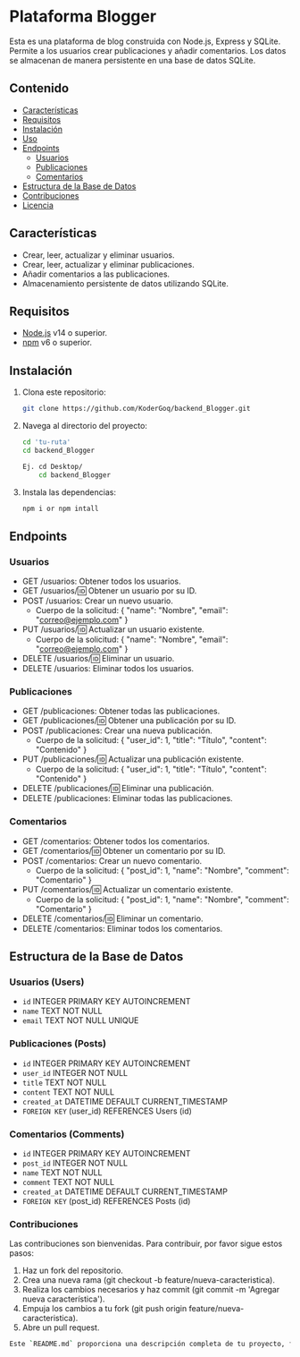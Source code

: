 # Plataforma Blogger

Esta es una plataforma de blog construida con Node.js, Express y SQLite. Permite a los usuarios crear publicaciones y añadir comentarios. Los datos se almacenan de manera persistente en una base de datos SQLite.

## Contenido

- [Características](#características)
- [Requisitos](#requisitos)
- [Instalación](#instalación)
- [Uso](#uso)
- [Endpoints](#endpoints)
  - [Usuarios](#usuarios)
  - [Publicaciones](#publicaciones)
  - [Comentarios](#comentarios)
- [Estructura de la Base de Datos](#estructura-de-la-base-de-datos)
- [Contribuciones](#contribuciones)
- [Licencia](#licencia)

## Características

- Crear, leer, actualizar y eliminar usuarios.
- Crear, leer, actualizar y eliminar publicaciones.
- Añadir comentarios a las publicaciones.
- Almacenamiento persistente de datos utilizando SQLite.

## Requisitos

- [Node.js](https://nodejs.org/) v14 o superior.
- [npm](https://www.npmjs.com/) v6 o superior.

## Instalación

1. Clona este repositorio:
   ```sh
   git clone https://github.com/KoderGoq/backend_Blogger.git
   
2. Navega al directorio del proyecto:
    ```sh 
    cd 'tu-ruta'
    cd backend_Blogger
    
    Ej. cd Desktop/
        cd backend_Blogger
   
3. Instala las dependencias:
    ```sh
    npm i or npm intall
    
## Endpoints

### Usuarios
- GET /usuarios: Obtener todos los usuarios.
- GET /usuarios/:id: Obtener un usuario por su ID.
- POST /usuarios: Crear un nuevo usuario.
    - Cuerpo de la solicitud: { "name": "Nombre", "email": "correo@ejemplo.com" }
- PUT /usuarios/:id: Actualizar un usuario existente.
    - Cuerpo de la solicitud: { "name": "Nombre", "email": "correo@ejemplo.com" }
- DELETE /usuarios/:id: Eliminar un usuario.
- DELETE /usuarios: Eliminar todos los usuarios.

### Publicaciones
- GET /publicaciones: Obtener todas las publicaciones.
- GET /publicaciones/:id: Obtener una publicación por su ID.
- POST /publicaciones: Crear una nueva publicación.
    - Cuerpo de la solicitud: { "user_id": 1, "title": "Título", "content": "Contenido" }
- PUT /publicaciones/:id: Actualizar una publicación existente.
    - Cuerpo de la solicitud: { "user_id": 1, "title": "Título", "content": "Contenido" }
- DELETE /publicaciones/:id: Eliminar una publicación.
- DELETE /publicaciones: Eliminar todas las publicaciones.

### Comentarios
- GET /comentarios: Obtener todos los comentarios.
- GET /comentarios/:id: Obtener un comentario por su ID.
- POST /comentarios: Crear un nuevo comentario.
    - Cuerpo de la solicitud: { "post_id": 1, "name": "Nombre", "comment": "Comentario" }
- PUT /comentarios/:id: Actualizar un comentario existente.
    - Cuerpo de la solicitud: { "post_id": 1, "name": "Nombre", "comment": "Comentario" }
- DELETE /comentarios/:id: Eliminar un comentario.
- DELETE /comentarios: Eliminar todos los comentarios.

## Estructura de la Base de Datos
### Usuarios (Users)
- `id` INTEGER PRIMARY KEY AUTOINCREMENT
- `name` TEXT NOT NULL
- `email` TEXT NOT NULL UNIQUE

### Publicaciones (Posts)
- `id` INTEGER PRIMARY KEY AUTOINCREMENT
- `user_id` INTEGER NOT NULL
- `title` TEXT NOT NULL
- `content` TEXT NOT NULL
- `created_at` DATETIME DEFAULT CURRENT_TIMESTAMP
- `FOREIGN KEY` (user_id) REFERENCES Users (id)

### Comentarios (Comments)
- `id` INTEGER PRIMARY KEY AUTOINCREMENT
- `post_id` INTEGER NOT NULL
- `name` TEXT NOT NULL
- `comment` TEXT NOT NULL
- `created_at` DATETIME DEFAULT CURRENT_TIMESTAMP
- `FOREIGN KEY` (post_id) REFERENCES Posts (id)

### Contribuciones
Las contribuciones son bienvenidas. Para contribuir, por favor sigue estos pasos:
1. Haz un fork del repositorio.
2. Crea una nueva rama (git checkout -b feature/nueva-caracteristica).
3. Realiza los cambios necesarios y haz commit (git commit -m 'Agregar nueva característica').
4. Empuja los cambios a tu fork (git push origin feature/nueva-caracteristica).
5. Abre un pull request.


```sh
Este `README.md` proporciona una descripción completa de tu proyecto, facilitando la comprensión y el uso del mismo por parte de otros desarrolladores. Puedes ajustarlo según sea necesario para reflejar con precisión tu proyecto y sus funcionalidades.
